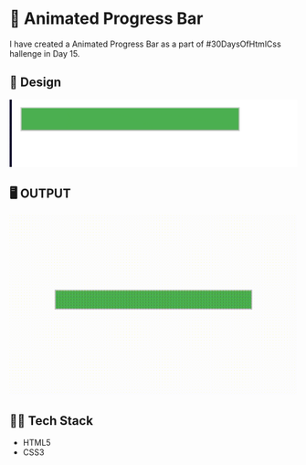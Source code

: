 # 🚧 Animated Progress Bar
I have created a Animated Progress Bar as a part of #30DaysOfHtmlCss hallenge in Day 15.

## 🎨 Design
![Design](design.gif)

## 🖥️ OUTPUT
![Output](output.gif)

## 🧑‍💻 Tech Stack
- HTML5
- CSS3
